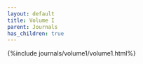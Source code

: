 ```yaml
---
layout: default
title: Volume I
parent: Journals
has_children: true
---
```


{%include journals/volume1/volume1.html%}